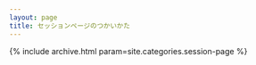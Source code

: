 ```yaml
---
layout: page
title: セッションページのつかいかた
---
```


{% include archive.html param=site.categories.session-page %}
